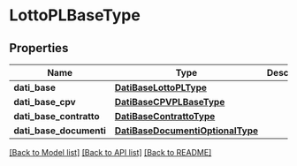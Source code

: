 # LottoPLBaseType

## Properties
Name | Type | Description | Notes
------------ | ------------- | ------------- | -------------
**dati_base** | [**DatiBaseLottoPLType**](DatiBaseLottoPLType.md) |  | [optional] 
**dati_base_cpv** | [**DatiBaseCPVPLBaseType**](DatiBaseCPVPLBaseType.md) |  | [optional] 
**dati_base_contratto** | [**DatiBaseContrattoType**](DatiBaseContrattoType.md) |  | [optional] 
**dati_base_documenti** | [**DatiBaseDocumentiOptionalType**](DatiBaseDocumentiOptionalType.md) |  | [optional] 

[[Back to Model list]](../README.md#documentation-for-models) [[Back to API list]](../README.md#documentation-for-api-endpoints) [[Back to README]](../README.md)

